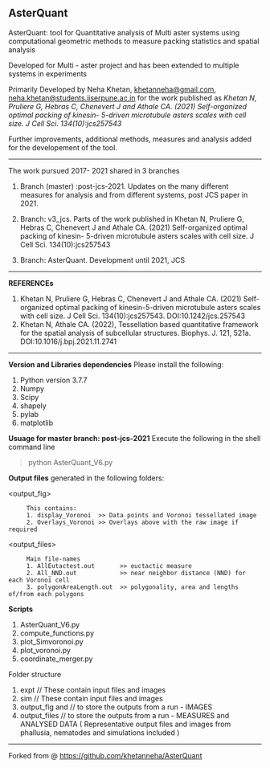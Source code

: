 AsterQuant
-----------------------------------------------------------------------------------------------------

AsterQuant: tool for Quantitative analysis of Multi aster systems using computational geometric methods to measure packing statistics and spatial analysis

Developed for Multi - aster project and has been extended to multiple systems in experiments

Primarily Developed by Neha Khetan, <khetanneha@gmail.com>, <neha.khetan@students.iiserpune.ac.in> for the work published as 
_Khetan N, Pruliere G, Hebras C, Chenevert J and Athale CA. (2021) Self-organized optimal packing of kinesin- 5-driven microtubule asters scales with cell size. J Cell Sci. 134(10):jcs257543_

Further improvements, additional methods, measures and analysis added for the developement of the tool.

-----------------------------------------------------------------------------------------------------
The work pursued 2017- 2021 shared in 3 branches 

1. Branch (master) :post-jcs-2021. Updates on the many different measures for analysis and from different systems,  post JCS paper in 2021.

2. Branch: v3_jcs. Parts of the work published in Khetan N, Pruliere G, Hebras C, Chenevert J and Athale CA. (2021) Self-organized optimal packing of kinesin- 5-driven microtubule asters scales with cell size. J Cell Sci. 134(10):jcs257543

3. Branch: AsterQuant. Development until 2021, JCS 


-----------------------------------------------------------------------------------------------------
**REFERENCEs**
1) Khetan N, Pruliere G, Hebras C, Chenevert J and Athale CA. (2021) Self-organized optimal packing of kinesin-5-driven microtubule asters scales with cell size. J Cell Sci. 134(10):jcs257543. DOI:10.1242/jcs.257543
2) Khetan N, Athale CA. (2022), Tessellation based quantitative framework for the spatial analysis of subcellular structures. Biophys. J. 121, 521a. DOI:10.1016/j.bpj.2021.11.2741

-----------------------------------------------------------------------------------------------------

**Version and Libraries dependencies** 
Please install the following:
1. Python version 3.7.7
2. Numpy 
3. Scipy
4. shapely 
5. pylab  
6. matplotlib

**Usuage for master branch: post-jcs-2021**
Execute the following in the shell command line
> python AsterQuant_V6.py

**Output files** generated in the following folders:

<output_fig>
         
         This contains: 
         1. display_Voronoi  >> Data points and Voronoi tessellated image
         2. Overlays_Voronoi >> Overlays above with the raw image if required

<output_files>

         Main file-names   
         1. AllEutactest.out       >> euctactic measure 
         2. All_NND.out            >> near neighbor distance (NND) for each Voronoi cell
         3. polygonAreaLength.out  >> polygonality, area and lengths of/from each polygons
      


**Scripts**
1. AsterQuant_V6.py
2. compute_functions.py
3. plot_Simvoronoi.py
4. plot_voronoi.py
5. coordinate_merger.py


Folder structure
1. expt                         // These contain input files and images
2. sim                          // These contain input files and images
3. output_fig and               // to store the outputs from a run - IMAGES
4. output_files                 // to store the outputs from a run - MEASURES and ANALYSED DATA
   ( Representative output files and images from phallusia, nematodes and simulations included )



-----------------------------------------------------------------------------------------------------
Forked from @ https://github.com/khetanneha/AsterQuant


